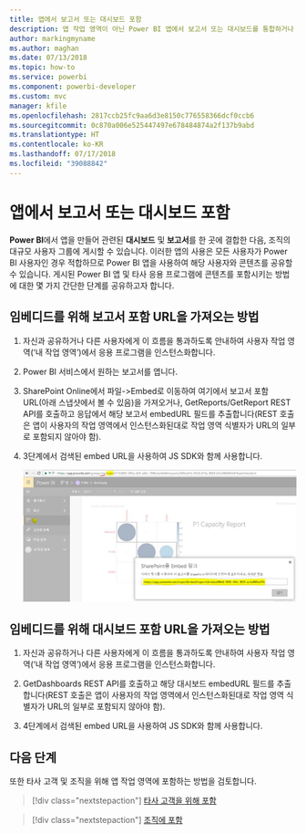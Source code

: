 ```yaml
---
title: 앱에서 보고서 또는 대시보드 포함
description: 앱 작업 영역이 아닌 Power BI 앱에서 보고서 또는 대시보드를 통합하거나 포함하는 방법에 대해 알아봅니다.
author: markingmyname
ms.author: maghan
ms.date: 07/13/2018
ms.topic: how-to
ms.service: powerbi
ms.component: powerbi-developer
ms.custom: mvc
manager: kfile
ms.openlocfilehash: 2817ccb25fc9aa6d3e8150c776558366dcf0ccb6
ms.sourcegitcommit: 0c870a006e525447497e678484874a2f137b9abd
ms.translationtype: HT
ms.contentlocale: ko-KR
ms.lasthandoff: 07/17/2018
ms.locfileid: "39088842"
---
```

# <a name="embed-reports-or-dashboards-from-apps"></a>앱에서 보고서 또는 대시보드 포함

**Power BI**에서 앱을 만들어 관련된 **대시보드** 및 **보고서**를 한 곳에 결합한 다음, 조직의 대규모 사용자 그룹에 게시할 수 있습니다. 이러한 앱의 사용은 모든 사용자가 Power BI 사용자인 경우 적합하므로 Power BI 앱을 사용하여 해당 사용자와 콘텐츠를 공유할 수 있습니다. 게시된 Power BI 앱 및 타사 응용 프로그램에 콘텐츠를 포함시키는 방법에 대한 몇 가지 간단한 단계를 공유하고자 합니다.

## <a name="how-to-grab-report-embed-url-for-embedding"></a>임베디드를 위해 보고서 포함 URL을 가져오는 방법

1. 자신과 공유하거나 다른 사용자에게 이 흐름을 통과하도록 안내하여 사용자 작업 영역(‘내 작업 영역’)에서 응용 프로그램을 인스턴스화합니다.

2. Power BI 서비스에서 원하는 보고서를 엽니다.

3. SharePoint Online에서 파일->Embed로 이동하여 여기에서 보고서 포함 URL(아래 스냅샷에서 볼 수 있음)을 가져오거나, GetReports/GetReport REST API를 호출하고 응답에서 해당 보고서 embedURL 필드를 추출합니다(REST 호출은 앱이 사용자의 작업 영역에서 인스턴스화된대로 작업 영역 식별자가 URL의 일부로 포함되지 않아야 함).

4. 3단계에서 검색된 embed URL을 사용하여 JS SDK와 함께 사용합니다.

    ![앱에서 포함](media/embed-from-apps/embed-from-app.png)

## <a name="how-to-grab-dashboard-embed-url-for-embedding"></a>임베디드를 위해 대시보드 포함 URL을 가져오는 방법

1. 자신과 공유하거나 다른 사용자에게 이 흐름을 통과하도록 안내하여 사용자 작업 영역(‘내 작업 영역’)에서 응용 프로그램을 인스턴스화합니다.

2. GetDashboards REST API를 호출하고 해당 대시보드 embedURL 필드를 추출합니다(REST 호출은 앱이 사용자의 작업 영역에서 인스턴스화된대로 작업 영역 식별자가 URL의 일부로 포함되지 않아야 함).

3. 4단계에서 검색된 embed URL을 사용하여 JS SDK와 함께 사용합니다.

## <a name="next-steps"></a>다음 단계

또한 타사 고객 및 조직을 위해 앱 작업 영역에 포함하는 방법을 검토합니다.

> [!div class="nextstepaction"]
>[타사 고객을 위해 포함](embed-sample-for-customers.md)

> [!div class="nextstepaction"]
>[조직에 포함](embed-sample-for-your-organization.md)